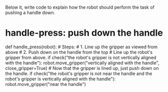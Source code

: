 

Below it, write code to explain how the robot should perform the task of pushing a handle down.

# handle-press: push down the handle
def handle_press(robot):
    # Steps:
    #  1. Line up the gripper as viewed from above
    #  2. Push down on the handle from the top
    # Line up the robot's gripper from above.
    if check("the robot's gripper is not vertically aligned with the handle"):
        robot.move_gripper("vertically aligned with the handle", close_gripper=True)
    # Now that the gripper is lined up, just push down on the handle.
    if check("the robot's gripper is not near the handle and the robot's gripper is vertically aligned with the handle"):
        robot.move_gripper("near the handle")